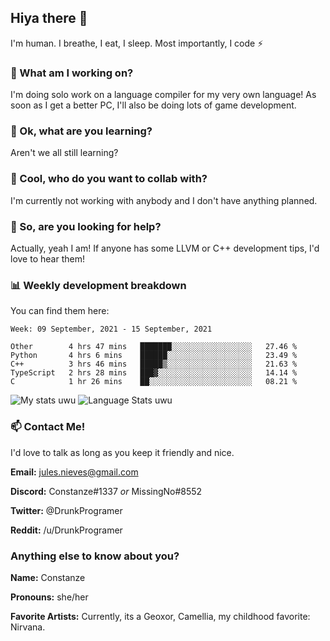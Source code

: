 ## Hiya there 👋

I'm human. I breathe, I eat, I sleep. Most importantly, I code ⚡️

### 🔭 What am I working on?

I'm doing solo work on a language compiler for my very own language! As soon as I get a better PC, I'll also be doing lots of game development.

### 🌱 Ok, what are you learning?

Aren't we all still learning?

### 👯 Cool, who do you want to collab with?

I'm currently not working with anybody and I don't have anything planned.

### 🤔 So, are you looking for help?

Actually, yeah I am! If anyone has some LLVM or C++ development tips, I'd love to hear them!

### 📊 Weekly development breakdown

You can find them here:

<!--START_SECTION:waka-->
```text
Week: 09 September, 2021 - 15 September, 2021

Other        4 hrs 47 mins   ███████░░░░░░░░░░░░░░░░░░   27.46 % 
Python       4 hrs 6 mins    ██████░░░░░░░░░░░░░░░░░░░   23.49 % 
C++          3 hrs 46 mins   █████▒░░░░░░░░░░░░░░░░░░░   21.63 % 
TypeScript   2 hrs 28 mins   ███▓░░░░░░░░░░░░░░░░░░░░░   14.14 % 
C            1 hr 26 mins    ██░░░░░░░░░░░░░░░░░░░░░░░   08.21 % 
```
<!--END_SECTION:waka-->
<!-- ![Constanze's wakatime stats](https://github-readme-stats.vercel.app/api/wakatime?username=constanze) -->

![My stats uwu](https://github-readme-stats.vercel.app/api?username=cstanze&show_icons=true&theme=onedark)
![Language Stats uwu](https://github-readme-stats.vercel.app/api/top-langs/?username=cstanze&layout=compact&theme=onedark)

### 📫 Contact Me!

I'd love to talk as long as you keep it friendly and nice.

**Email:** jules.nieves@gmail.com

**Discord:** Constanze#1337 *or* MissingNo#8552

**Twitter:** @DrunkProgramer

**Reddit:** /u/DrunkProgramer

### Anything else to know about you?

**Name:** Constanze

**Pronouns:** she/her

**Favorite Artists:** Currently, its a Geoxor, Camellia, my childhood favorite: Nirvana.
